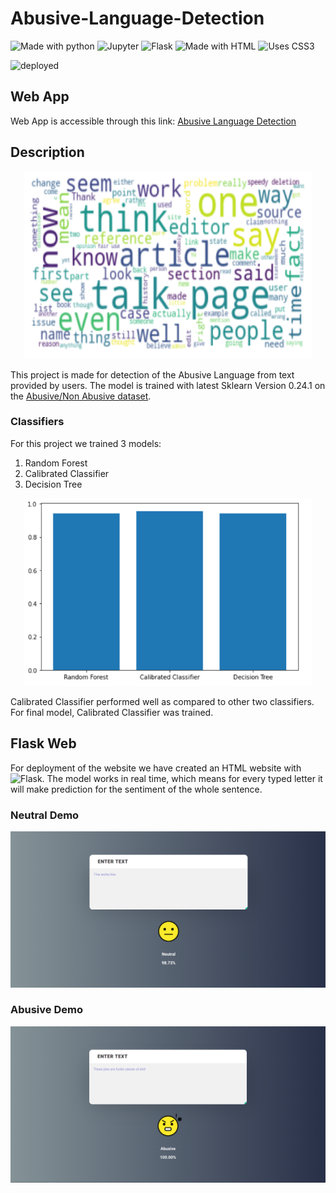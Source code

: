 # Abusive-Language-Detection
![Made with python](https://img.shields.io/badge/Python-14354C?style=for-the-badge&logo=python&logoColor=white)
![Jupyter](https://img.shields.io/badge/Jupyter%20-%23F37626.svg?&style=for-the-badge&logo=Jupyter&logoColor=white")
![Flask](https://img.shields.io/badge/flask%20-%23000.svg?&style=for-the-badge&logo=flask&logoColor=white)
![Made with HTML](https://img.shields.io/badge/HTML5-E34F26?style=for-the-badge&logo=html5&logoColor=white)
![Uses CSS3](https://img.shields.io/badge/CSS3-1572B6?style=for-the-badge&logo=css3&logoColor=white)

![deployed](https://heroku-badges.herokuapp.com/?app=abusive-language-detect)

## Web App
Web App is accessible through this link: [Abusive Language Detection](https://abusive-language-detect.herokuapp.com/)

## Description
<p align="center">
  <img width="460" height="300" src="https://github.com/Sumit189/Abusive-Language-Detection/blob/main/images_for_readme/wordcloud.png">
</p>

This project is made for detection of the Abusive Language from text provided by users. The  model is trained with latest Sklearn Version 0.24.1 on the [Abusive/Non Abusive dataset](https://github.com/vzhou842/profanity-check/blob/master/profanity_check/data/clean_data.csv).

### Classifiers
For this project we trained 3 models: 
  1. Random Forest
  2. Calibrated Classifier
  3. Decision Tree

<p align="center">
  <img width="460" height="300" src="https://github.com/Sumit189/Abusive-Language-Detection/blob/main/images_for_readme/Accuracy.PNG">
</p>
Calibrated Classifier performed well as compared to other two classifiers. For final model, Calibrated Classifier was trained.

## Flask Web
For deployment of the website we have created an HTML website with <img alt="Flask" src="https://img.shields.io/badge/flask%20-%23000.svg?&style=for-the-badge&logo=flask&logoColor=white"/>. The model works in real time, which means for every typed letter it will make prediction for the sentiment of the whole sentence. 


### Neutral Demo
![Neutral](https://github.com/Sumit189/Abusive-Language-Detection/blob/main/images_for_readme/Neutral.PNG)

### Abusive Demo
![Abusive](https://github.com/Sumit189/Abusive-Language-Detection/blob/main/images_for_readme/Abusive.PNG)
